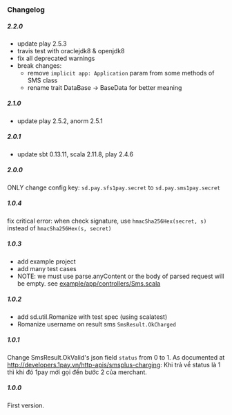 ### Changelog

##### 2.2.0
+ update play 2.5.3
+ travis test with oraclejdk8 & openjdk8
+ fix all deprecated warnings
+ break changes:
    + remove `implicit app: Application` param from some methods of SMS class
    + rename trait DataBase -> BaseData for better meaning

##### 2.1.0
+ update play 2.5.2, anorm 2.5.1

##### 2.0.1
+ update sbt 0.13.11, scala 2.11.8, play 2.4.6

##### 2.0.0
ONLY change config key:
`sd.pay.sfs1pay.secret` to `sd.pay.sms1pay.secret`

##### 1.0.4
fix critical error: when check signature, use `hmacSha256Hex(secret, s)` instead of `hmacSha256Hex(s, secret)`

##### 1.0.3
+ add example project
+ add many test cases
+ NOTE: we must use parse.anyContent or the body of parsed request will be empty.
see [example/app/controllers/Sms.scala](example/app/controllers/Sms.scala) 

##### 1.0.2
+ add sd.util.Romanize with test spec (using scalatest)
+ Romanize username on result sms `SmsResult.OkCharged`

##### 1.0.1
Change SmsResult.OkValid's json field `status` from 0 to 1.
As documented at http://developers.1pay.vn/http-apis/smsplus-charging:
Khi trả về status là 1 thì khi đó 1pay mới gọi đến bước 2 của merchant.

##### 1.0.0
First version.

